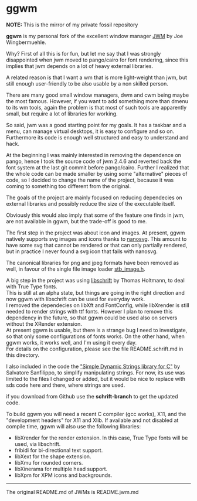 ggwm
==============================================================================
**NOTE:** This is the mirror of my private fossil repository

**ggwm** is my personal fork of the excellent window manager [JWM](https://github.com/joewing/jwm) by Joe Wingbermuehle.

Why? First of all this is for fun, but let me say that I was strongly disappointed when jwm moved to pango/cairo for font rendering, since this implies that jwm depends on a lot of heavy external libraries.

A related reason is that I want a wm that is more light-weight than jwm, but still enough user-friendly to be also usable by a non skilled person.

There are many good small window managers, dwm and cwm being maybe the most famous. However, if you want to add something more than dmenu to its wm tools, again the problem is that most of such tools are apparently small, but require a lot of libraries for working.
 
So said, jwm was a good starting point for my goals. It has a taskbar and a menu, can manage virtual desktops, it is easy to configure and so on. Furthermore its code is enough well structured and easy to understand and hack.

At the beginning I was mainly interested in removing the dependence on pango, hence I took the source code of jwm 2.4.6 and reverted back the font system at the last git commit before pango/cairo. Further I realized that the whole code can be made smaller by using some "alternative" pieces of code, so I decided to change the name of the project, because it was coming to something too different from the original.

The goals of the project are mainly focused on reducing dependecies on external libraries and possibly reduce the size of the executable itself. 

Obviously this would also imply that some of the feature one finds in jwm, are not available in ggwm, but the trade-off is good to me.

The first step in the project was about icon and images. At present, ggwm natively supports svg images and icons thanks to [nanosvg](https://github.com/memononen/nanosvg). This amount to have some svg that cannot be rendered or that can only partially rendered, but in practice I never found a svg icon that fails with nanosvg. 

The canonical libraries for png and jpeg formats have been removed as well, in favour of the single file
 image loader [stb_image.h](https://github.com/nothings/stb/blob/master/stb_image.h).

A big step in the project was using [libschrift](https://github.com/tomolt/libschrift) by Thomas Holtmann, to deal with True Type fonts.  
This is still at an alpha state, but things are going in the right direction and now ggwm with libschrift can be used for everyday work.  
I removed the dependecies on libXft and FontConfig, while libXrender is still needed to render strings with ttf fonts.
However  I plan to remove this dependency in the future, so that ggwm could be used also on servers without the XRender extension.   
At present ggwm is usable, but there is a strange bug I need to investigate, so that only some configurations of fonts works. On the other hand, when ggwm works, it works well, and I'm using it every day.   
For details on the configuration, please see the file README.schrift.md in this directory.

I also included in the code the ["Simple Dynamic Strings library for C"](https://github.com/antirez/sds) by Salvatore Sanfilippo, to simplify manipulating strings. For now, its use was limited to the files I changed or added, but it would be nice to replace with sds code here and there, where strings are used.

if you download from Github use the **schrift-branch** to get the updated code.

To build ggwm you will need a recent C compiler (gcc works), X11, and the
"development headers" for X11 and Xlib.
If available and not disabled at compile time, ggwm  will also use
the following libraries:

 - libXrender for the render extension. In this case, True Type fonts will be used, via libschrift.
 - fribidi for bi-directional text support.
 - libXext for the shape extension.
 - libXmu for rounded corners.
 - libXinerama for multiple head support.
 - libXpm for XPM icons and backgrounds.


------------------------------------------------------------------------------
The original README.md of JWMs is README.jwm.md
